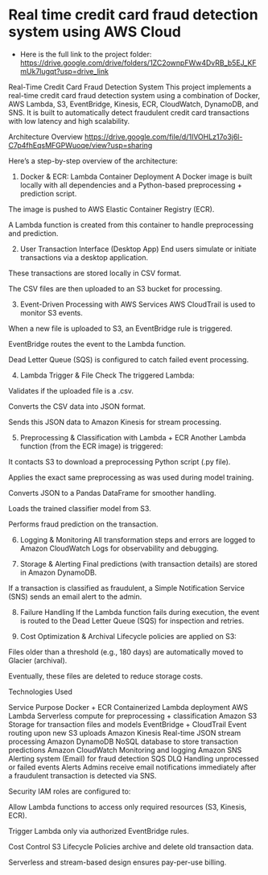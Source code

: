 # Real time credit card fraud detection system using AWS Cloud
* Here is the full link to the project folder: https://drive.google.com/drive/folders/1ZC2ownpFWw4DvRB_b5EJ_KFmUk7lugqt?usp=drive_link


Real-Time Credit Card Fraud Detection System
This project implements a real-time credit card fraud detection system using a combination of Docker, AWS Lambda, S3, EventBridge, Kinesis, ECR, CloudWatch, DynamoDB, and SNS. It is built to automatically detect fraudulent credit card transactions with low latency and high scalability.

Architecture Overview
https://drive.google.com/file/d/1IVOHLz17o3j6l-C7p4fhEqsMFGPWuoqe/view?usp=sharing

Here’s a step-by-step overview of the architecture:

1. Docker & ECR: Lambda Container Deployment
A Docker image is built locally with all dependencies and a Python-based preprocessing + prediction script.

The image is pushed to AWS Elastic Container Registry (ECR).

A Lambda function is created from this container to handle preprocessing and prediction.

2. User Transaction Interface (Desktop App)
End users simulate or initiate transactions via a desktop application.

These transactions are stored locally in CSV format.

The CSV files are then uploaded to an S3 bucket for processing.

3. Event-Driven Processing with AWS Services
AWS CloudTrail is used to monitor S3 events.

When a new file is uploaded to S3, an EventBridge rule is triggered.

EventBridge routes the event to the Lambda function.

Dead Letter Queue (SQS) is configured to catch failed event processing.

4. Lambda Trigger & File Check
The triggered Lambda:

Validates if the uploaded file is a .csv.

Converts the CSV data into JSON format.

Sends this JSON data to Amazon Kinesis for stream processing.

5. Preprocessing & Classification with Lambda + ECR
Another Lambda function (from the ECR image) is triggered:

It contacts S3 to download a preprocessing Python script (.py file).

Applies the exact same preprocessing as was used during model training.

Converts JSON to a Pandas DataFrame for smoother handling.

Loads the trained classifier model from S3.

Performs fraud prediction on the transaction.

6. Logging & Monitoring
All transformation steps and errors are logged to Amazon CloudWatch Logs for observability and debugging.

7. Storage & Alerting
Final predictions (with transaction details) are stored in Amazon DynamoDB.

If a transaction is classified as fraudulent, a Simple Notification Service (SNS) sends an email alert to the admin.

8. Failure Handling
If the Lambda function fails during execution, the event is routed to the Dead Letter Queue (SQS) for inspection and retries.

9. Cost Optimization & Archival
Lifecycle policies are applied on S3:

Files older than a threshold (e.g., 180 days) are automatically moved to Glacier (archival).

Eventually, these files are deleted to reduce storage costs.

Technologies Used

Service	Purpose
Docker + ECR	Containerized Lambda deployment
AWS Lambda	Serverless compute for preprocessing + classification
Amazon S3	Storage for transaction files and models
EventBridge + CloudTrail	Event routing upon new S3 uploads
Amazon Kinesis	Real-time JSON stream processing
Amazon DynamoDB	NoSQL database to store transaction predictions
Amazon CloudWatch	Monitoring and logging
Amazon SNS	Alerting system (Email) for fraud detection
SQS DLQ	Handling unprocessed or failed events
Alerts
Admins receive email notifications immediately after a fraudulent transaction is detected via SNS.

Security
IAM roles are configured to:

Allow Lambda functions to access only required resources (S3, Kinesis, ECR).

Trigger Lambda only via authorized EventBridge rules.

Cost Control
S3 Lifecycle Policies archive and delete old transaction data.

Serverless and stream-based design ensures pay-per-use billing.
